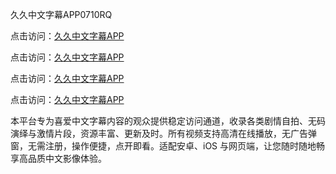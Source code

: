 久久中文字幕APP0710RQ

点击访问：<a href="https://heiliaoxwd5i8.pages.dev">久久中文字幕APP</a> 

点击访问：<a href="https://heiliaoxwd5i8.pages.dev">久久中文字幕APP</a> 

点击访问：<a href="https://heiliaoxwd5i8.pages.dev">久久中文字幕APP</a> 

点击访问：<a href="https://heiliaoxwd5i8.pages.dev">久久中文字幕APP</a>

本平台专为喜爱中文字幕内容的观众提供稳定访问通道，收录各类剧情自拍、无码演绎与激情片段，资源丰富、更新及时。所有视频支持高清在线播放，无广告弹窗，无需注册，操作便捷，点开即看。适配安卓、iOS 与网页端，让您随时随地畅享高品质中文影像体验。

<span style="display:none;">[Canonical link](https://github.com/R20250710/So15 ）</span>

